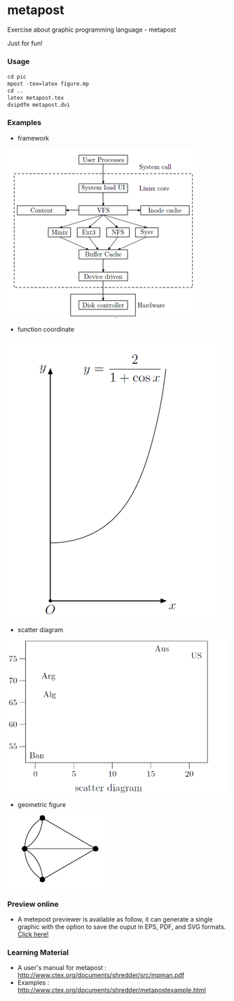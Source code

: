 # metapost
Exercise about graphic programming language - metapost

Just for fun!

### Usage

````
cd pic
mpost -tex=latex figure.mp
cd ..
latex metapost.tex
dvipdfm metapost.dvi

````

### Examples

* framework 

![](./example/framework.png)

* function coordinate

![](./example/coordinate.png)

* scatter diagram

![](./example/scatter_diagram.png)

* geometric figure

![](./example/geometric.png)


### Preview online

* A metepost previewer is available as follow, it can generate a single graphic with the option to save the ouput in EPS, PDF, and SVG formats. [Click here!](http://www.tlhiv.org/mppreview/)

### Learning Material

* A user's manual for metapost : http://www.ctex.org/documents/shredder/src/mpman.pdf
* Examples : http://www.ctex.org/documents/shredder/metapostexample.html
